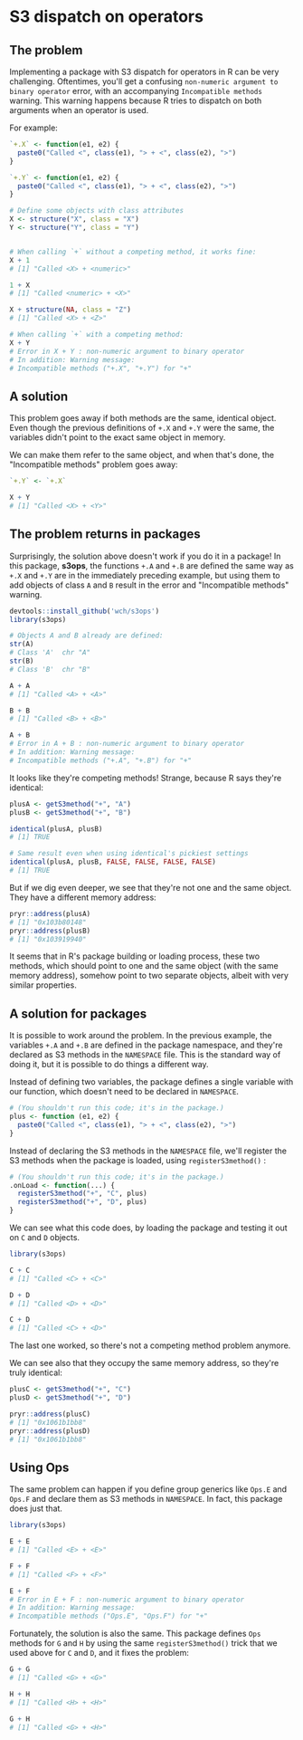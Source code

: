 S3 dispatch on operators
========================

## The problem

Implementing a package with S3 dispatch for operators in R can be very challenging. Oftentimes, you'll get a confusing `non-numeric argument to binary operator` error, with an accompanying `Incompatible methods` warning. This warning happens because R tries to dispatch on both arguments when an operator is used.

For example:

```R
`+.X` <- function(e1, e2) {
  paste0("Called <", class(e1), "> + <", class(e2), ">")
}

`+.Y` <- function(e1, e2) {
  paste0("Called <", class(e1), "> + <", class(e2), ">")
}

# Define some objects with class attributes
X <- structure("X", class = "X")
Y <- structure("Y", class = "Y")


# When calling `+` without a competing method, it works fine:
X + 1
# [1] "Called <X> + <numeric>"

1 + X
# [1] "Called <numeric> + <X>"

X + structure(NA, class = "Z")
# [1] "Called <X> + <Z>"

# When calling `+` with a competing method:
X + Y
# Error in X + Y : non-numeric argument to binary operator
# In addition: Warning message:
# Incompatible methods ("+.X", "+.Y") for "+" 
```

## A solution

This problem goes away if both methods are the same, identical object. Even though the previous definitions of `+.X` and `+.Y` were the same, the variables didn't point to the exact same object in memory.

We can make them refer to the same object, and when that's done, the "Incompatible methods" problem goes away:

```R
`+.Y` <- `+.X`

X + Y
# [1] "Called <X> + <Y>"
```


## The problem returns in packages

Surprisingly, the solution above doesn't work if you do it in a package! In this package, **s3ops**, the functions `+.A` and `+.B` are defined the same way as `+.X` and `+.Y` are in the immediately preceding example, but using them to add objects of class `A` and `B` result in the error and "Incompatible methods" warning.


```R
devtools::install_github('wch/s3ops')
library(s3ops)

# Objects A and B already are defined:
str(A)
# Class 'A'  chr "A"
str(B)
# Class 'B'  chr "B"

A + A
# [1] "Called <A> + <A>"

B + B
# [1] "Called <B> + <B>"

A + B
# Error in A + B : non-numeric argument to binary operator
# In addition: Warning message:
# Incompatible methods ("+.A", "+.B") for "+" 
```

It looks like they're competing methods! Strange, because R says they're identical:

```R
plusA <- getS3method("+", "A")
plusB <- getS3method("+", "B")

identical(plusA, plusB)
# [1] TRUE

# Same result even when using identical's pickiest settings
identical(plusA, plusB, FALSE, FALSE, FALSE, FALSE)
# [1] TRUE
```

But if we dig even deeper, we see that they're not one and the same object. They have a different memory address:

```R
pryr::address(plusA)
# [1] "0x103b80148"
pryr::address(plusB)
# [1] "0x103919940"
```

It seems that in R's package building or loading process, these two methods, which should point to one and the same object (with the same memory address), somehow point to two separate objects, albeit with very similar properties.


## A solution for packages

It is possible to work around the problem. In the previous example, the variables `+.A` and `+.B` are defined in the package namespace, and they're declared as S3 methods in the `NAMESPACE` file. This is the standard way of doing it, but it is possible to do things a different way.

Instead of defining two variables, the package defines a single variable with our function, which doesn't need to be declared in `NAMESPACE`. 

```R
# (You shouldn't run this code; it's in the package.)
plus <- function (e1, e2) {
  paste0("Called <", class(e1), "> + <", class(e2), ">")
}
```

Instead of declaring the S3 methods in the `NAMESPACE` file, we'll register the S3 methods when the package is loaded, using `registerS3method()` :

```R
# (You shouldn't run this code; it's in the package.)
.onLoad <- function(...) {
  registerS3method("+", "C", plus)
  registerS3method("+", "D", plus)
}
```

We can see what this code does, by loading the package and testing it out on `C` and `D` objects.

```R
library(s3ops)

C + C
# [1] "Called <C> + <C>"

D + D
# [1] "Called <D> + <D>"

C + D
# [1] "Called <C> + <D>"
```

The last one worked, so there's not a competing method problem anymore.

We can see also that they occupy the same memory address, so they're truly identical:

```R
plusC <- getS3method("+", "C")
plusD <- getS3method("+", "D")

pryr::address(plusC)
# [1] "0x1061b1bb8"
pryr::address(plusD)
# [1] "0x1061b1bb8"
```



## Using Ops

The same problem can happen if you define group generics like `Ops.E` and `Ops.F` and declare them as S3 methods in `NAMESPACE`. In fact, this package does just that.

```R
library(s3ops)

E + E
# [1] "Called <E> + <E>"

F + F
# [1] "Called <F> + <F>"

E + F
# Error in E + F : non-numeric argument to binary operator
# In addition: Warning message:
# Incompatible methods ("Ops.E", "Ops.F") for "+" 
```


Fortunately, the solution is also the same. This package defines `Ops` methods for `G` and `H` by using the same `registerS3method()` trick that we used above for `C` and `D`, and it fixes the problem:

```R
G + G
# [1] "Called <G> + <G>"

H + H
# [1] "Called <H> + <H>"

G + H
# [1] "Called <G> + <H>"
```
